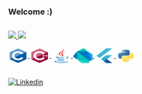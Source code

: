 ### Welcome  :)
##

<div>
  <a href="https://github.com/Gufdoor">
  <img height="152em" src="https://github-readme-stats.vercel.app/api?username=GufDoor&show_icons=true&theme=tokyonight&include_all_commits=true&count_private=true"/>
  <img height="152em" src="https://github-readme-stats.vercel.app/api/top-langs/?username=Gufdoor&layout=compact&langs_count=7&theme=tokyonight"/>
</div>
  
<div style="display: inline_block"><br>
  <img align="center" alt="CSS" height="30" width="40" title="C" src="https://raw.githubusercontent.com/devicons/devicon/master/icons/c/c-original.svg">
  <img align="center" alt="CSS" height="30" width="40" title="C++" src="https://raw.githubusercontent.com/devicons/devicon/master/icons/cplusplus/cplusplus-original.svg">
  <img align="center" alt="CSS" height="30" width="40" title="Java" src="https://raw.githubusercontent.com/devicons/devicon/master/icons/java/java-original.svg">
  <img align="center" alt="CSS" height="30" width="40" title="Dart" src="https://raw.githubusercontent.com/devicons/devicon/master/icons/dart/dart-original.svg">
  <img align="center" alt="CSS" height="30" width="40" title="Flutter" src="https://raw.githubusercontent.com/devicons/devicon/master/icons/flutter/flutter-original.svg">
  <img align="center" alt="CSS" height="30" width="40" title="Python" src="https://raw.githubusercontent.com/devicons/devicon/master/icons/python/python-original.svg">
</div>
  
  ##

<div> 
  <a href="https://www.linkedin.com/in/gabriel-luna-3a5479206" target="_blank"><img src="https://img.shields.io/badge/-LinkedIn-%230077B5?style=for-the-badge&logo=linkedin&logoColor=white" target="_blank" title="Linkedin"></a> 
</div>
